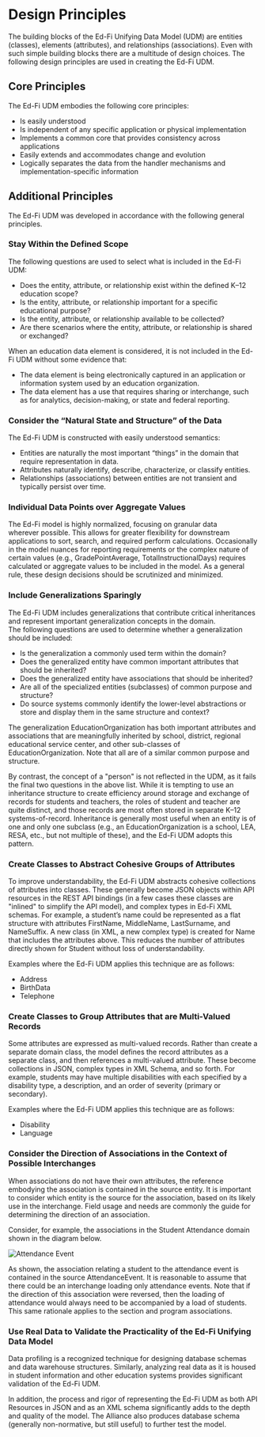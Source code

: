 # Design Principles

The building blocks of the Ed-Fi Unifying Data Model (UDM) are entities
(classes), elements (attributes), and relationships (associations). Even with
such simple building blocks there are a multitude of design choices. The
following design principles are used in creating the Ed-Fi UDM.

## Core Principles

The Ed-Fi UDM embodies the following core principles:

* Is easily understood
* Is independent of any specific application or physical implementation
* Implements a common core that provides consistency across applications
* Easily extends and accommodates change and evolution
* Logically separates the data from the handler mechanisms and
    implementation-specific information

## Additional Principles

The Ed-Fi UDM was developed in accordance with the following general principles.

### Stay Within the Defined Scope

The following questions are used to select what is included in the Ed-Fi UDM:

* Does the entity, attribute, or relationship exist within the defined K–12
    education scope?
* Is the entity, attribute, or relationship important for a specific
    educational purpose?
* Is the entity, attribute, or relationship available to be collected?
* Are there scenarios where the entity, attribute, or relationship is shared
    or exchanged?

When an education data element is considered, it is not included in the Ed-Fi
UDM without some evidence that:

* The data element is being electronically captured in an application or
    information system used by an education organization.
* The data element has a use that requires sharing or interchange, such as for
    analytics, decision-making, or state and federal reporting.

### Consider the “Natural State and Structure” of the Data

The Ed-Fi UDM is constructed with easily understood semantics:

* Entities are naturally the most important “things” in the domain that
    require representation in data.
* Attributes naturally identify, describe, characterize, or classify entities.
* Relationships (associations) between entities are not transient and
    typically persist over time.

### Individual Data Points over Aggregate Values

The Ed-Fi model is highly normalized, focusing on granular data
wherever possible. This allows for greater flexibility for downstream
applications to sort, search, and required perform calculations. Occasionally in
the model nuances for reporting requirements or the complex nature of certain
values (e.g., GradePointAverage, TotalInstructionalDays) requires calculated or
aggregate values to be included in the model. As a general rule, these design
decisions should be scrutinized and minimized.

### Include Generalizations Sparingly

The Ed-Fi UDM includes generalizations that contribute critical inheritances and
represent important generalization concepts in the domain. The following
questions are used to determine whether a generalization should be included:

* Is the generalization a commonly used term within the domain?
* Does the generalized entity have common important attributes that should be
    inherited?
* Does the generalized entity have associations that should be inherited?
* Are all of the specialized entities (subclasses) of common purpose and
    structure?
* Do source systems commonly identify the lower-level abstractions or store
    and display them in the same structure and context?

The generalization EducationOrganization has both important attributes and
associations that are meaningfully inherited by school, district, regional
educational service center, and other sub-classes of EducationOrganization. Note
that all are of a similar common purpose and structure.

By contrast, the concept of a "person" is not reflected in the UDM, as it fails
the final two questions in the above list. While it is tempting to use an
inheritance structure to create efficiency around storage and exchange of
records for students and teachers, the roles of student and teacher are quite
distinct, and those records are most often stored in separate K–12
systems-of-record. Inheritance is generally most useful when an entity is of one
and only one subclass (e.g., an EducationOrganization is a school, LEA, RESA,
etc., but not multiple of these), and the Ed-Fi UDM adopts this pattern.

### Create Classes to Abstract Cohesive Groups of Attributes

To improve understandability, the Ed-Fi UDM abstracts cohesive collections of
attributes into classes. These generally become JSON objects within API
resources in the REST API bindings (in a few cases these classes are "inlined"
to simplify the API model), and complex types in Ed-Fi XML schemas. For example,
a student’s name could be represented as a flat structure with attributes
FirstName, MiddleName, LastSurname, and NameSuffix. A new class (in XML, a new
complex type) is created for Name that includes the attributes above. This
reduces the number of attributes directly shown for Student without loss of
understandability.

Examples where the Ed-Fi UDM applies this technique are as follows:

* Address
* BirthData
* Telephone

### Create Classes to Group Attributes that are Multi-Valued Records

Some attributes are expressed as multi-valued records. Rather than create a
separate domain class, the model defines the record attributes as a separate
class, and then references a multi-valued attribute. These become collections in
JSON, complex types in XML Schema, and so forth. For example, students may have
multiple disabilities with each specified by a disability type, a description,
and an order of severity (primary or secondary).

Examples where the Ed-Fi UDM applies this technique are as follows:

* Disability
* Language

### Consider the Direction of Associations in the Context of Possible Interchanges

When associations do not have their own attributes, the reference embodying the
association is contained in the source entity. It is important to consider which
entity is the source for the association, based on its likely use in the
interchange. Field usage and needs are commonly the guide for determining the
direction of an association.

Consider, for example, the associations in the Student Attendance domain shown
in the diagram below.

![Attendance Event](https://edfidocs.blob.core.windows.net/$web/img/reference/data-standard/image2018-5-7_13-41-55.png)

As shown, the association relating a student to the attendance event is
contained in the source AttendanceEvent. It is reasonable to assume that
there could be an interchange loading only attendance events. Note that if
the direction of this association were reversed, then the loading of attendance
would always need to be accompanied by a load of students. This same rationale
applies to the section and program associations.

### Use Real Data to Validate the Practicality of the Ed-Fi Unifying Data Model

Data profiling is a recognized technique for designing database schemas and data
warehouse structures. Similarly, analyzing real data as it is housed in student
information and other education systems provides significant validation of the
Ed-Fi UDM.

In addition, the process and rigor of representing the Ed-Fi UDM as both API
Resources in JSON and as an XML schema significantly adds to the depth and
quality of the model. The Alliance also produces database schema (generally
non-normative, but still useful) to further test the model.
